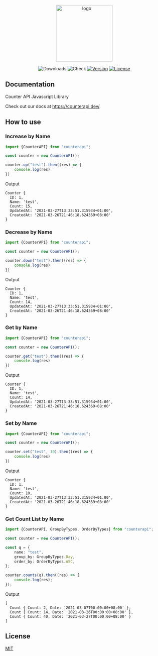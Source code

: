 <p align="center">
  <a href="https://counterapi.dev/" target="_blank">
    <img width="180" src="https://counterapi.dev/img/counterapi-logo.svg" alt="logo">
  </a>
</p>

<p align="center">
    <img src="https://img.shields.io/npm/dm/counterapi.svg" alt="Downloads"></a>
    <img src="https://img.shields.io/github/workflow/status/counterapi/counter-js/Tests" alt="Check"></a>
    <a href="https://www.npmjs.com/package/counterapi"><img src="https://img.shields.io/npm/v/counterapi.svg" alt="Version"></a>
    <a href="https://github.com/counterapi/counter-js/blob/master/LICENSE"><img src="https://img.shields.io/github/license/counterapi/counter-js" alt="License"></a>
</p>

## Documentation

Counter API Javascript Library

Check out our docs at https://counterapi.dev/.

## How to use

### Increase by Name

```typescript
import {CounterAPI} from "counterapi";

const counter = new CounterAPI();

counter.up("test").then((res) => {
    console.log(res)
})
```

Output

```shell
Counter {
  ID: 1,
  Name: 'test',
  Count: 15,
  UpdatedAt: '2021-03-27T13:33:51.315934+01:00',
  CreatedAt: '2021-03-26T21:46:18.624369+08:00'
}
```

### Decrease by Name

```typescript
import {CounterAPI} from "counterapi";

const counter = new CounterAPI();

counter.down("test").then((res) => {
    console.log(res)
})
```

Output

```shell
Counter {
  ID: 1,
  Name: 'test',
  Count: 14,
  UpdatedAt: '2021-03-27T13:33:51.315934+01:00',
  CreatedAt: '2021-03-26T21:46:18.624369+08:00'
}
```

### Get by Name

```typescript
import {CounterAPI} from "counterapi";

const counter = new CounterAPI();

counter.get("test").then((res) => {
    console.log(res)
})
```

Output

```shell
Counter {
  ID: 1,
  Name: 'test',
  Count: 14,
  UpdatedAt: '2021-03-27T13:33:51.315934+01:00',
  CreatedAt: '2021-03-26T21:46:18.624369+08:00'
}
```

### Set by Name

```typescript
import {CounterAPI} from "counterapi";

const counter = new CounterAPI();

counter.set("test", 10).then((res) => {
    console.log(res)
})
```

Output

```shell
Counter {
  ID: 1,
  Name: 'test',
  Count: 10,
  UpdatedAt: '2021-03-27T13:33:51.315934+01:00',
  CreatedAt: '2021-03-26T21:46:18.624369+08:00'
}
```

### Get Count List by Name

```typescript
import {CounterAPI, GroupByTypes, OrderByTypes} from "counterapi";

const counter = new CounterAPI();

const q = {
    name: "test",
    group_by: GroupByTypes.Day,
    order_by: OrderByTypes.ASC,
};

counter.counts(q).then((res) => {
    console.log(res);
});
```

Output

```shell
[
  Count { Count: 2, Date: '2021-03-07T00:00:00+08:00' },
  Count { Count: 14, Date: '2021-03-26T00:00:00+08:00' },
  Count { Count: 40, Date: '2021-03-27T00:00:00+08:00' }
]
```

## License

[MIT](https://github.com/counterapi/counter-js/blob/master/LICENSE)

